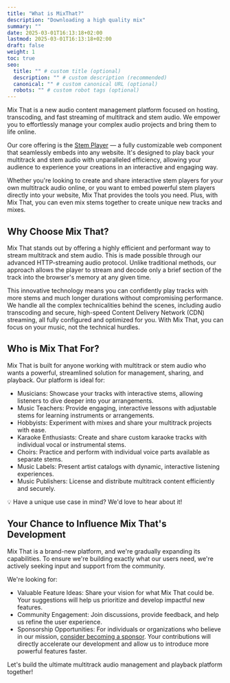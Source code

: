 ```yaml
---
title: "What is MixThat?"
description: "Downloading a high quality mix"
summary: ""
date: 2025-03-01T16:13:18+02:00
lastmod: 2025-03-01T16:13:18+02:00
draft: false
weight: 1
toc: true
seo:
  title: "" # custom title (optional)
  description: "" # custom description (recommended)
  canonical: "" # custom canonical URL (optional)
  robots: "" # custom robot tags (optional)
---
```


Mix That is a new audio content management platform focused on hosting, transcoding, and fast streaming of multitrack and stem audio. We empower you to effortlessly manage your complex audio projects and bring them to life online.

Our core offering is the [Stem Player](https://www.stemplayer-js.com) — a fully customizable web component that seamlessly embeds into any website. It's designed to play back your multitrack and stem audio with unparalleled efficiency, allowing your audience to experience your creations in an interactive and engaging way.

Whether you're looking to create and share interactive stem players for your own multitrack audio online, or you want to embed powerful stem players directly into your website, Mix That provides the tools you need. Plus, with Mix That, you can even mix stems together to create unique new tracks and mixes.

## Why Choose Mix That?

Mix That stands out by offering a highly efficient and performant way to stream multitrack and stem audio. This is made possible through our advanced HTTP-streaming audio protocol. Unlike traditional methods, our approach allows the player to stream and decode only a brief section of the track into the browser's memory at any given time.

This innovative technology means you can confidently play tracks with more stems and much longer durations without compromising performance. We handle all the complex technicalities behind the scenes, including audio transcoding and secure, high-speed Content Delivery Network (CDN) streaming, all fully configured and optimized for you. With Mix That, you can focus on your music, not the technical hurdles.

## Who is Mix That For?

Mix That is built for anyone working with multitrack or stem audio who wants a powerful, streamlined solution for management, sharing, and playback. Our platform is ideal for:

- Musicians: Showcase your tracks with interactive stems, allowing listeners to dive deeper into your arrangements.
- Music Teachers: Provide engaging, interactive lessons with adjustable stems for learning instruments or arrangements.
- Hobbyists: Experiment with mixes and share your multitrack projects with ease.
- Karaoke Enthusiasts: Create and share custom karaoke tracks with individual vocal or instrumental stems.
- Choirs: Practice and perform with individual voice parts available as separate stems.
- Music Labels: Present artist catalogs with dynamic, interactive listening experiences.
- Music Publishers: License and distribute multitrack content efficiently and securely.

:bulb: Have a unique use case in mind? We'd love to hear about it!

## Your Chance to Influence Mix That's Development

Mix That is a brand-new platform, and we're gradually expanding its capabilities. To ensure we're building exactly what our users need, we're actively seeking input and support from the community.

We're looking for:

- Valuable Feature Ideas: Share your vision for what Mix That could be. Your suggestions will help us prioritize and develop impactful new features.
- Community Engagement: Join discussions, provide feedback, and help us refine the user experience.
- Sponsorship Opportunities: For individuals or organizations who believe in our mission, [consider becoming a sponsor](/docs/general/sponsor-this-project/). Your contributions will directly accelerate our development and allow us to introduce more powerful features faster.

Let's build the ultimate multitrack audio management and playback platform together!
